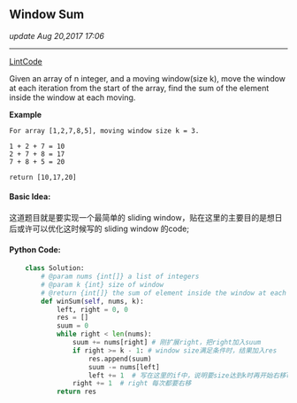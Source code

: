 ## Window Sum
_update Aug 20,2017  17:06_

---
[LintCode](http://www.lintcode.com/en/problem/window-sum/)

Given an array of n integer, and a moving window(size k), move the window at each iteration from the start of the array, find the sum of the element inside the window at each moving.

**Example**

    For array [1,2,7,8,5], moving window size k = 3. 
    
    1 + 2 + 7 = 10
    2 + 7 + 8 = 17
    7 + 8 + 5 = 20
    
    return [10,17,20]
    
#### Basic Idea:
这道题目就是要实现一个最简单的 sliding window，贴在这里的主要目的是想日后或许可以优化这时候写的 sliding window 的code;

#### Python Code:
```python
    class Solution:
        # @param nums {int[]} a list of integers
        # @param k {int} size of window
        # @return {int[]} the sum of element inside the window at each moving
        def winSum(self, nums, k):
            left, right = 0, 0
            res = []
            suum = 0
            while right < len(nums):
                suum += nums[right] # 刚扩展right，把right加入suum
                if right >= k - 1: # window size满足条件时，结果加入res
                    res.append(suum)
                    suum -= nums[left]
                    left += 1  # 写在这里的if中，说明要size达到k时再开始右移left
                right += 1  # right 每次都要右移
            return res
```
            
            